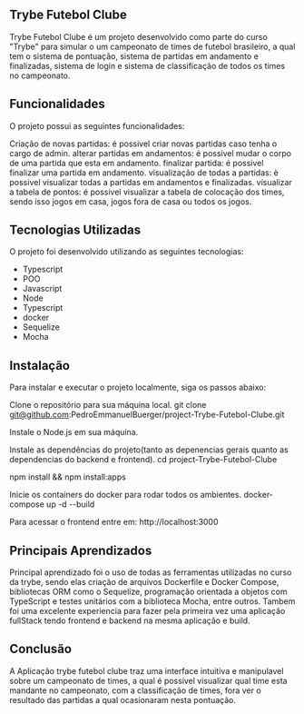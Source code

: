 
## Trybe Futebol Clube

Trybe Futebol Clube é um projeto desenvolvido como parte do curso "Trybe" para simular o um campeonato de times de futebol brasileiro, a qual tem o sistema de pontuação, sistema de partidas em andamento e finalizadas, sistema de login e sistema de classificação de todos os times no campeonato.

## Funcionalidades
O projeto possui as seguintes funcionalidades:

Criação de novas partidas: é possivel criar novas partidas caso tenha o cargo de admin.
alterar partidas em andamentos: é possivel mudar o corpo de uma partida que esta em andamento.
finalizar partida: é possivel finalizar uma partida em andamento.
visualização de todas a partidas: è possivel visualizar todas a partidas em andamentos e finalizadas.
visualizar a tabela de pontos: é possivel visualizar a tabela de colocação dos times, sendo isso jogos em casa, jogos fora de casa ou todos os jogos.

## Tecnologias Utilizadas
O projeto foi desenvolvido utilizando as seguintes tecnologias:

- Typescript
- POO
- Javascript
- Node
- Typescript
- docker
- Sequelize
- Mocha

## Instalação
Para instalar e executar o projeto localmente, siga os passos abaixo:

Clone o repositório para sua máquina local.
git clone git@github.com:PedroEmmanuelBuerger/project-Trybe-Futebol-Clube.git

Instale o Node.js em sua máquina.

Instale as dependências do projeto(tanto as depenencias gerais quanto as dependencias do backend e frontend).
cd project-Trybe-Futebol-Clube

npm install &&  npm install:apps

Inicie os containers do docker para rodar todos os ambientes.
docker-compose up -d --build

Para acessar o frontend entre em: http://localhost:3000

## Principais Aprendizados
Principal aprendizado foi o uso de todas as ferramentas utilizadas no curso da trybe, sendo elas criação de arquivos Dockerfile e Docker Compose, bibliotecas ORM como o Sequelize, programação orientada a objetos com TypeScript e testes unitários com a biblioteca Mocha, entre outros. Tambem foi uma excelente experiencia para fazer pela primeira vez uma aplicação fullStack tendo frontend e backend na mesma aplicação e build.

## Conclusão
A Aplicação trybe futebol clube traz uma interface intuitiva e manipulavel sobre um campeonato de times, a qual é possivel visualizar qual time esta mandante no campeonato, com a classificação de times, fora ver o resultado das partidas a qual ocasionaram nesta pontuação.
